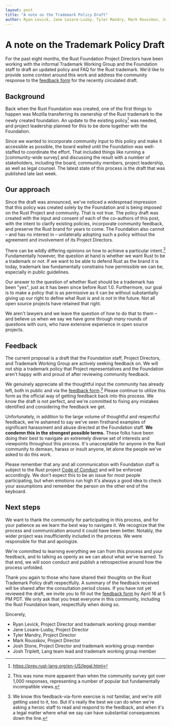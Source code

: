 ```yaml
---
layout: post
title: "A note on the Trademark Policy Draft"
author: Ryan Levick, Jane Losare-Lusby, Tyler Mandry, Mark Rousskov, Josh Stone, and Josh Triplett
---
```


# A note on the Trademark Policy Draft

For the past eight months, the Rust Foundation Project Directors have been working with the informal Trademark Working Group and the Foundation staff to draft an updated policy and FAQ for the Rust trademark. We'd like to provide some context around this work and address the community response to the [feedback form] for the recently circulated draft.

## Background

Back when the Rust Foundation was created, one of the first things to happen was Mozilla transferring its ownership of the Rust trademark to the newly created foundation. An update to the existing policy[^mozilla-policy] was needed, and project leadership planned for this to be done together with the Foundation.

[^mozilla-policy]: https://prev.rust-lang.org/en-US/legal.html

Since we wanted to incorporate community input to this policy and make it accessible as possible, the board waited until the Foundation was well-staffed to coordinate the effort. That included things like running a [community-wide survey] and discussing the result with a number of stakeholders, including the board, community members, project leadership, as well as legal counsel. The latest state of this process is the draft that was published late last week.

## Our approach

Since the draft was announced, we've noticed a widespread impression that this policy was created solely by the Foundation and is being imposed on the Rust Project and community. That is not true. The policy draft was created with the input and consent of each of the co-authors of this post, with the intent to clarify existing policies, incorporate community feedback, and preserve the Rust brand for years to come. The Foundation also cannot – and has no interest in – unilaterally adopting such a policy without the agreement and involvement of its Project Directors.

There can be wildly differing opinions on how to achieve a particular intent.[^survey] Fundamentally however, the question at hand is whether we want Rust to be a trademark or not. If we want to be able to defend Rust as the brand it is today, trademark law fundamentally constrains how permissible we can be, especially in public guidelines.

Our answer to the question of whether Rust should be a trademark has been "yes", just as it has been since before Rust 1.0. Furthermore, our goal is to make a policy that is as permissive as it can be without substantially giving up our right to define what Rust *is* and *is not* in the future. Not all open source projects have retained that right.

We aren't lawyers and we leave the question of *how* to do that to them – and believe us when we say we have gone through *many* rounds of questions with ours, who have extensive experience in open source projects.

## Feedback

The current proposal is a draft that the Foundation staff, Project Directors, and Trademark Working Group are actively seeking feedback on. We will not ship a trademark policy that Project representatives and the Foundation aren't happy with and proud of after reviewing community feedback.

We genuinely appreciate all the thoughtful input the community has already left, both in public and via the [feedback form].[^form] Please continue to utilize this form as the official way of getting feedback back into this process. We know the draft is not perfect, and we're committed to fixing any mistakes identified and considering the feedback we get.

Unfortunately, in addition to the large volume of thoughtful and respectful feedback, we're ashamed to say we've seen firsthand examples of significant harassment and abuse directed at the Foundation staff. **We condemn this in the strongest possible terms.** These folks have been doing their best to navigate an extremely diverse set of interests and viewpoints throughout this process. It's unacceptable for anyone in the Rust community to demean, harass or insult anyone, let alone the people we've asked to do this work.

Please remember that any and all communication with Foundation staff is subject to the Rust project [Code of Conduct] and will be enforced accordingly. We don't expect this to be an issue for most people participating, but when emotions run high it's always a good idea to check your assumptions and remember the person on the other end of the keyboard.

## Next steps

We want to thank the community for participating in this process, and for your patience as we learn the best way to navigate it. We recognize that the process and communication around it could have been better. Notably, the wider project was insufficiently included in the process. We were  responsible for that and apologize.

We're committed to learning everything we can from this process and your feedback, and to talking as openly as we can about what we've learned. To that end, we will soon conduct and publish a retrospective around how the process unfolded.

Thank you again to those who have shared their thoughts on the Rust Trademark Policy draft respectfully. A summary of the feedback received will be shared after the consultation period closes. If you have not yet reviewed the draft, we invite you to fill out the [feedback form] by April 16 at 5 PM PDT. We only ask that you treat everyone in this community, including the Rust Foundation team, respectfully when doing so.

Sincerely,

* Ryan Levick, Project Director and trademark working group member
* Jane Losare-Lusby, Project Director
* Tyler Mandry, Project Director
* Mark Rousskov, Project Director
* Josh Stone, Project Director and trademark working group member
* Josh Triplett, Lang team lead and trademark working group member

[^form]: We know this feedback-via-form exercise is not familiar, and we're still getting used to it, too. But it's really the best we can do when we're asking a heroic staff to read and respond to the feedback, and when it's a legal matter where what we say can have substantial consequences down the line.

[^survey]: This was none more apparent than when the community survey got over 1,000 responses, representing a number of popular but fundamentally incompatible views.

[feedback form]: https://docs.google.com/forms/d/e/1FAIpQLSdaM4pdWFsLJ8GHIUFIhepuq0lfTg_b0mJ-hvwPdHa4UTRaAg/viewform

[Code of Conduct]: https://www.rust-lang.org/policies/code-of-conduct